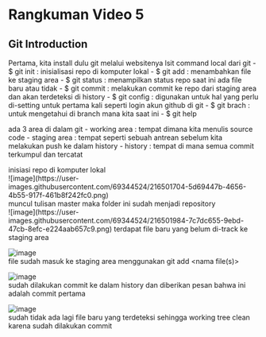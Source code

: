 <h1> Rangkuman Video 5</h1>

<h2>Git Introduction</h2>

<p> 
  Pertama, kita install dulu git melalui websitenya 
  lsit command local dari git 
  - $ git init : inisialisasi repo di komputer lokal
  - $ git add <file(s)> : menambahkan file ke staging area
  - $ git status : menampilkan status repo saat ini ada file baru atau tidak
  - $ git commit : melakukan commit ke repo dari staging area dan akan terdeteksi di history
  - $ git config : digunakan untuk hal yang perlu di-setting untuk pertama kali seperti login akun github di git 
  - $ git brach : untuk mengetahui di branch mana kita saat ini 
  - $ git help 
</p>
  
<p>
  ada 3 area di dalam git 
  - working area : tempat dimana kita menulis source code
  - staging area : tempat seperti sebuah antrean sebelum kita melakukan push ke dalam history
  - history : tempat di mana semua commit terkumpul dan tercatat
</p>

<p>
  inisiasi repo di komputer lokal 
  <br>![image](https://user-images.githubusercontent.com/69344524/216501704-5d69447b-4656-4b55-917f-461b8f242fc0.png)</br>
  muncul tulisan master maka folder ini sudah menjadi repository 
  <br>![image](https://user-images.githubusercontent.com/69344524/216501984-7c7dc655-9ebd-47cb-8efc-e224aab657c9.png)
  terdapat file baru yang belum di-track ke staging area
  
  ![image](https://user-images.githubusercontent.com/69344524/216502054-8b344048-b67d-4392-b4cf-933b368adb50.png)
  <br>file sudah masuk ke staging area menggunakan git add <nama file(s)> 
  
  ![image](https://user-images.githubusercontent.com/69344524/216502171-a72517e4-26d3-4985-ae4a-518f1166ce74.png)
  <br>sudah dilakukan commit ke dalam history dan diberikan pesan bahwa ini adalah commit pertama 

  ![image](https://user-images.githubusercontent.com/69344524/216502275-327b47b9-767b-49fd-bfc8-53914a8dd33c.png)
  <br>sudah tidak ada lagi file baru yang terdeteksi sehingga working tree clean karena sudah dilakukan commit 
 </p> 
